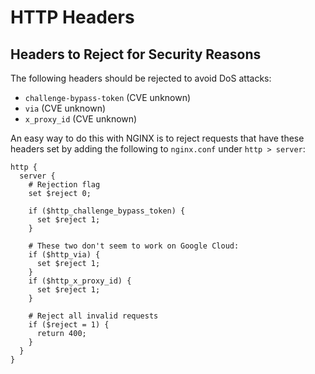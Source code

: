 # HTTP Headers

## Headers to Reject for Security Reasons

The following headers should be rejected to avoid DoS attacks:

- `challenge-bypass-token` (CVE unknown)
- `via` (CVE unknown)
- `x_proxy_id` (CVE unknown)

An easy way to do this with NGINX is to reject requests that have these
headers set by adding the following to `nginx.conf` under `http > server`:

```NGINX
http {
  server {
    # Rejection flag
    set $reject 0;

    if ($http_challenge_bypass_token) {
      set $reject 1;
    }

    # These two don't seem to work on Google Cloud:
    if ($http_via) {
      set $reject 1;
    }
    if ($http_x_proxy_id) {
      set $reject 1;
    }

    # Reject all invalid requests
    if ($reject = 1) {
      return 400;
    }
  }
}
```
